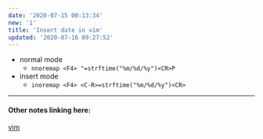 ```yaml
---
date: '2020-07-15 00:13:34'
new: '1'
title: 'Insert date in vim'
updated: '2020-07-16 09:27:52'
---
```

* normal mode
  * `nnoremap <F4> "=strftime("%m/%d/%y")<CR>P`
* insert mode
  * `inoremap <F4> <C-R>=strftime("%m/%d/%y")<CR>`

---
#### Other notes linking here:

[vim](/vim)
